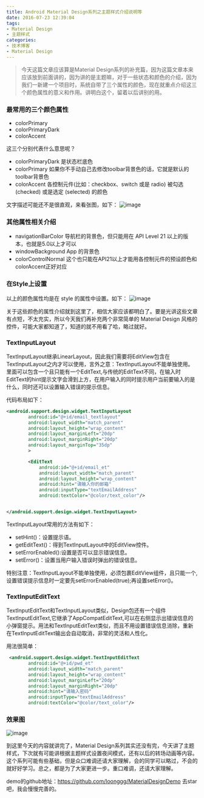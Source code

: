 ```yaml
---
title: Android Material Design系列之主题样式介绍说明等
date: 2016-07-23 12:39:04
tags:
- Material Design
- 主题样式
categories: 
- 技术博客
- Material Design
---
```

>今天这篇文章应该算是Material Design系列的补充篇，因为这篇文章本来应该放到前面讲的，因为讲的是主题嘛，对于一些状态和颜色的介绍，因为我们一新建一个项目时，系统自带了三个属性的颜色，现在就重点介绍这三个颜色属性的意义和作用。讲明白这个，留着以后讲别的用。


### 最常用的三个颜色属性
* colorPrimary
* colorPrimaryDark
* colorAccent

这三个分别代表什么意思呢？
* colorPrimaryDark 是状态栏底色
* colorPrimary 如果你不手动自己去修改toolbar背景色的话，它就是默认的toolbar背景色
* colorAccent 各控制元件(比如：checkbox、switch 或是 radio) 被勾选 (checked) 或是选定 (selected) 的颜色

<!--more-->
文字描述可能还不是很直观，来看张图，如下：
![image](https://raw.githubusercontent.com/loonggg/MaterialDesignDemo/master/image/style.png)

### 其他属性相关介绍
* navigationBarColor 导航栏的背景色，但只能用在 API Level 21 以上的版本，也就是5.0以上才可以
* windowBackground App 的背景色
* colorControlNormal 这个也只能在API21以上才能用各控制元件的预设颜色和colorAccent正好对应

### 在Style上设置
以上的颜色属性均是在 style 的属性中设置。如下：
![image](https://raw.githubusercontent.com/loonggg/MaterialDesignDemo/master/image/styless.png)

关于这些颜色的属性介绍就到这里了，相信大家应该都明白了。要是光讲这些文章有点短，不太充实，所以今天我们再补充两个非常简单的 Material Design 风格的控件，可能大家都知道了，知道的就不用看了哈，略过就好。

### TextInputLayout
TextInputLayout继承LinearLayout，因此我们需要将EditView包含在TextInputLayout之内才可以使用，言外之意：TextInputLayout不能单独使用。里面可以包含一个且只能有一个EditText,与传统的EditText不同，在输入时EditText的hint提示文字会滑到上方，在用户输入的同时提示用户当前要输入的是什么，同时还可以设置输入错误的提示信息。

代码布局如下：
```xml
<android.support.design.widget.TextInputLayout
        android:id="@+id/email_textlayout"
        android:layout_width="match_parent"
        android:layout_height="wrap_content"
        android:layout_marginLeft="20dp"
        android:layout_marginRight="20dp"
        android:layout_marginTop="35dp"
        >

        <EditText
            android:id="@+id/email_et"
            android:layout_width="match_parent"
            android:layout_height="wrap_content"
            android:hint="请输入你的邮箱"
            android:inputType="textEmailAddress"
            android:textColor="@color/text_color"/>


</android.support.design.widget.TextInputLayout>
```
TextInputLayout常用的方法有如下：
* setHint()：设置提示语。
* getEditText()：得到TextInputLayout中的EditView控件。
* setErrorEnabled():设置是否可以显示错误信息。
* setError()：设置当用户输入错误时弹出的错误信息。

特别注意：TextInputLayout不能单独使用，必须包裹EditView组件，且只能一个,设置错误提示信息时一定要先setErrorEnabled(true);再设置setError()。

### TextInputEditText
TextInputEditText和TextInputLayout类似，Design包还有一个组件TextInputEditText,它继承了AppCompatEditText,可以在右侧显示出错误信息的小弹窗提示。用法和TextInputEditText类似，而且不用设置错误信息消除，重新在TextInputEditText输出会自动取消，非常的灵活和人性化。

用法很简单：
```xml
 <android.support.design.widget.TextInputEditText
        android:id="@+id/pwd_et"
        android:layout_width="match_parent"
        android:layout_height="wrap_content"
        android:layout_marginLeft="20dp"
        android:layout_marginRight="20dp"
        android:hint="请输入密码"
        android:inputType="textEmailAddress"
        android:textColor="@color/text_color"/>
```

### 效果图
![image](https://raw.githubusercontent.com/loonggg/MaterialDesignDemo/master/image/textinput.gif)

到这里今天的内容就讲完了，Material Design系列其实还没有完，今天讲了主题样式，下次就有可能讲根据主题样式设置夜间模式，还有以后的转场动画等内容。这个系列可能有些基础，但是众口难调还请大家理解，会的同学可以略过，不会的就好好学习。总之，都是为了大家更进一步。重口难调，还请大家理解。

demo的github地址：https://github.com/loonggg/MaterialDesignDemo 去star吧，我会慢慢完善的。

